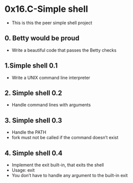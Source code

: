 # 0x16.C-Simple shell
* This is this the peer simple shell project
## 0. Betty would be proud
* Write a beautiful code that passes the Betty checks
## 1.Simple shell 0.1
* Write a UNIX command line interpreter
## 2. Simple shell 0.2
* Handle command lines with arguments
## 3. Simple shell 0.3
* Handle the PATH
* fork must not be called if the command doesn’t exist
## 4. Simple shell 0.4
* Implement the exit built-in, that exits the shell
* Usage: exit
* You don’t have to handle any argument to the built-in exit

